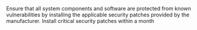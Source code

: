 Ensure that all system components and software are protected from known vulnerabilities by installing the applicable security patches provided by the manufacturer. Install critical security patches within a month